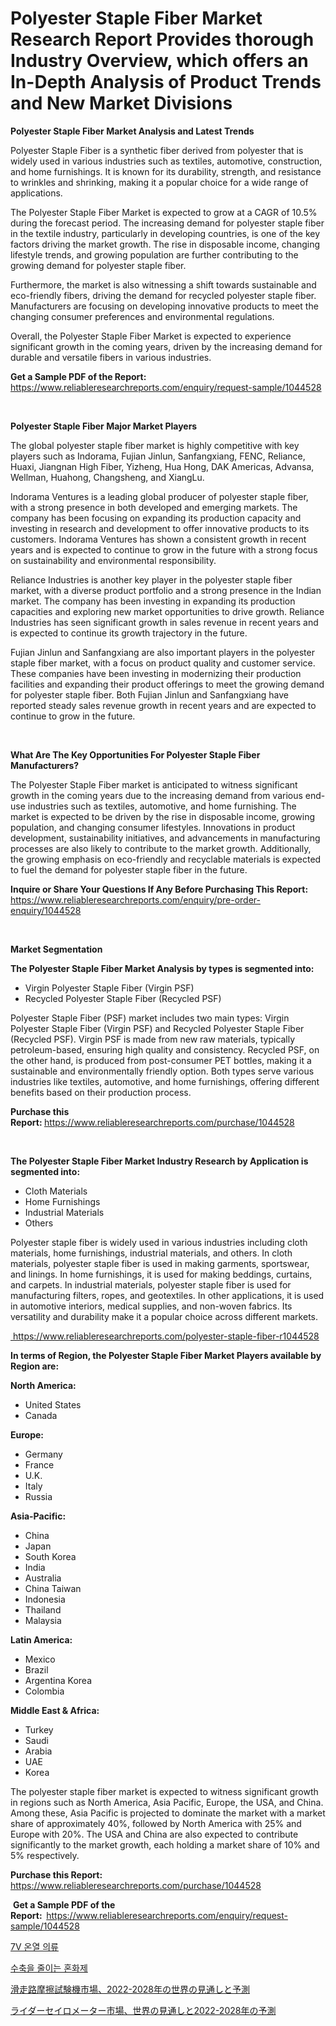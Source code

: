 <p><h1>Polyester Staple Fiber Market Research Report Provides thorough Industry Overview, which offers an In-Depth Analysis of Product Trends and New Market Divisions</h1></p><p><strong>Polyester Staple Fiber Market Analysis and Latest Trends</strong></p>
<p><p>Polyester Staple Fiber is a synthetic fiber derived from polyester that is widely used in various industries such as textiles, automotive, construction, and home furnishings. It is known for its durability, strength, and resistance to wrinkles and shrinking, making it a popular choice for a wide range of applications.</p><p>The Polyester Staple Fiber Market is expected to grow at a CAGR of 10.5% during the forecast period. The increasing demand for polyester staple fiber in the textile industry, particularly in developing countries, is one of the key factors driving the market growth. The rise in disposable income, changing lifestyle trends, and growing population are further contributing to the growing demand for polyester staple fiber.</p><p>Furthermore, the market is also witnessing a shift towards sustainable and eco-friendly fibers, driving the demand for recycled polyester staple fiber. Manufacturers are focusing on developing innovative products to meet the changing consumer preferences and environmental regulations.</p><p>Overall, the Polyester Staple Fiber Market is expected to experience significant growth in the coming years, driven by the increasing demand for durable and versatile fibers in various industries.</p></p>
<p><strong>Get a Sample PDF of the Report:&nbsp;</strong> <a href="https://www.reliableresearchreports.com/enquiry/request-sample/1044528">https://www.reliableresearchreports.com/enquiry/request-sample/1044528</a></p>
<p>&nbsp;</p>
<p><strong>Polyester Staple Fiber Major Market Players</strong></p>
<p><p>The global polyester staple fiber market is highly competitive with key players such as Indorama, Fujian Jinlun, Sanfangxiang, FENC, Reliance, Huaxi, Jiangnan High Fiber, Yizheng, Hua Hong, DAK Americas, Advansa, Wellman, Huahong, Changsheng, and XiangLu.</p><p>Indorama Ventures is a leading global producer of polyester staple fiber, with a strong presence in both developed and emerging markets. The company has been focusing on expanding its production capacity and investing in research and development to offer innovative products to its customers. Indorama Ventures has shown a consistent growth in recent years and is expected to continue to grow in the future with a strong focus on sustainability and environmental responsibility.</p><p>Reliance Industries is another key player in the polyester staple fiber market, with a diverse product portfolio and a strong presence in the Indian market. The company has been investing in expanding its production capacities and exploring new market opportunities to drive growth. Reliance Industries has seen significant growth in sales revenue in recent years and is expected to continue its growth trajectory in the future.</p><p>Fujian Jinlun and Sanfangxiang are also important players in the polyester staple fiber market, with a focus on product quality and customer service. These companies have been investing in modernizing their production facilities and expanding their product offerings to meet the growing demand for polyester staple fiber. Both Fujian Jinlun and Sanfangxiang have reported steady sales revenue growth in recent years and are expected to continue to grow in the future.</p></p>
<p>&nbsp;</p>
<p><strong>What Are The Key Opportunities For Polyester Staple Fiber Manufacturers?</strong></p>
<p><p>The Polyester Staple Fiber market is anticipated to witness significant growth in the coming years due to the increasing demand from various end-use industries such as textiles, automotive, and home furnishing. The market is expected to be driven by the rise in disposable income, growing population, and changing consumer lifestyles. Innovations in product development, sustainability initiatives, and advancements in manufacturing processes are also likely to contribute to the market growth. Additionally, the growing emphasis on eco-friendly and recyclable materials is expected to fuel the demand for polyester staple fiber in the future.</p></p>
<p><strong>Inquire or Share Your Questions If Any Before Purchasing This Report:</strong> <a href="https://www.reliableresearchreports.com/enquiry/pre-order-enquiry/1044528">https://www.reliableresearchreports.com/enquiry/pre-order-enquiry/1044528</a></p>
<p>&nbsp;</p>
<p><strong>Market Segmentation</strong></p>
<p><strong>The Polyester Staple Fiber Market Analysis by types is segmented into:</strong></p>
<p><ul><li>Virgin Polyester Staple Fiber (Virgin PSF)</li><li>Recycled Polyester Staple Fiber (Recycled PSF)</li></ul></p>
<p><p>Polyester Staple Fiber (PSF) market includes two main types: Virgin Polyester Staple Fiber (Virgin PSF) and Recycled Polyester Staple Fiber (Recycled PSF). Virgin PSF is made from new raw materials, typically petroleum-based, ensuring high quality and consistency. Recycled PSF, on the other hand, is produced from post-consumer PET bottles, making it a sustainable and environmentally friendly option. Both types serve various industries like textiles, automotive, and home furnishings, offering different benefits based on their production process.</p></p>
<p><strong>Purchase this Report:&nbsp;</strong><a href="https://www.reliableresearchreports.com/purchase/1044528">https://www.reliableresearchreports.com/purchase/1044528</a></p>
<p>&nbsp;</p>
<p><strong>The Polyester Staple Fiber Market Industry Research by Application is segmented into:</strong></p>
<p><ul><li>Cloth Materials</li><li>Home Furnishings</li><li>Industrial Materials</li><li>Others</li></ul></p>
<p><p>Polyester staple fiber is widely used in various industries including cloth materials, home furnishings, industrial materials, and others. In cloth materials, polyester staple fiber is used in making garments, sportswear, and linings. In home furnishings, it is used for making beddings, curtains, and carpets. In industrial materials, polyester staple fiber is used for manufacturing filters, ropes, and geotextiles. In other applications, it is used in automotive interiors, medical supplies, and non-woven fabrics. Its versatility and durability make it a popular choice across different markets.</p></p>
<p><a href="https://www.reliableresearchreports.com/polyester-staple-fiber-r1044528">&nbsp;https://www.reliableresearchreports.com/polyester-staple-fiber-r1044528</a></p>
<p><strong>In terms of Region, the Polyester Staple Fiber Market Players available by Region are:</strong></p>
<p>
    <p> <strong> North America: </strong>
        <ul>
            <li>United States</li>
            <li>Canada</li>
        </ul>
        </p> 
    <p> <strong> Europe: </strong>
        <ul>
            <li>Germany</li>
            <li>France</li>
            <li>U.K.</li>
            <li>Italy</li>
            <li>Russia</li>
        </ul>
        </p> 
    <p> <strong> Asia-Pacific: </strong>
        <ul>
            <li>China</li>
            <li>Japan</li>
            <li>South Korea</li>
            <li>India</li>
            <li>Australia</li>
            <li>China Taiwan</li>
            <li>Indonesia</li>
            <li>Thailand</li>
            <li>Malaysia</li>
        </ul>
        </p> 
    <p> <strong> Latin America: </strong>
        <ul>
            <li>Mexico</li>
            <li>Brazil</li>
            <li>Argentina Korea</li>
            <li>Colombia</li>
        </ul>
        </p> 
    <p> <strong> Middle East & Africa: </strong>
        <ul>
            <li>Turkey</li>
            <li>Saudi</li>
            <li>Arabia</li>
            <li>UAE</li>
            <li>Korea</li>
        </ul>
    </p>
    </p>
<p><p>The polyester staple fiber market is expected to witness significant growth in regions such as North America, Asia Pacific, Europe, the USA, and China. Among these, Asia Pacific is projected to dominate the market with a market share of approximately 40%, followed by North America with 25% and Europe with 20%. The USA and China are also expected to contribute significantly to the market growth, each holding a market share of 10% and 5% respectively.</p></p>
<p><strong>Purchase this Report: </strong><a href="https://www.reliableresearchreports.com/purchase/1044528">https://www.reliableresearchreports.com/purchase/1044528</a></p>
<p>&nbsp;<strong>Get a Sample PDF of the Report:&nbsp;&nbsp;</strong><a href="https://www.reliableresearchreports.com/enquiry/request-sample/1044528">https://www.reliableresearchreports.com/enquiry/request-sample/1044528</a></p>
<p><strong></strong></p>
<p><p><a href="https://medium.com/@santikaputrianti_63510/7v-%EB%B0%9C%EC%97%B4-%EC%9D%98%EB%A5%98-%EC%8B%9C%EC%9E%A5-%EA%B7%9C%EB%AA%A8-%EB%B0%8F-%EC%A0%90%EC%9C%A0%EC%9C%A8-%EB%B6%84%EC%84%9D-%EC%84%B1%EC%9E%A5-%EC%B6%94%EC%84%B8-%EB%B0%8F-%EC%98%88%EC%B8%A1-2024-2031-8c6d291257db">7V 온열 의류</a></p><p><a href="https://medium.com/@santikaputrianti_63510/%EA%B8%80%EB%A1%9C%EB%B2%8C-%EC%88%98%EC%B6%95-%EA%B0%90%EC%86%8C-%EC%B2%A8%EA%B0%80%EC%A0%9C-%EC%8B%9C%EC%9E%A5-%EB%B2%94%EC%9C%84-%EB%B0%8F-2024%EB%85%84%EB%B6%80%ED%84%B0-2031%EB%85%84%EA%B9%8C%EC%A7%80-%EC%98%88%EC%B8%A1%EB%90%9C-%EB%B9%A0%EB%A5%B4%EA%B2%8C-%EC%84%B1%EC%9E%A5%ED%95%98%EB%8A%94-cagr%EC%9D%98-%EC%8B%AC%EC%B8%B5-%EB%B6%84%EC%84%9D-ec464c8cd976">수축을 줄이는 혼화제</a></p><p><a href="https://medium.com/@stevenhuson95/%E3%83%A9%E3%83%B3%E3%82%A6%E3%82%A7%E3%82%A4%E6%91%A9%E6%93%A6%E3%83%86%E3%82%B9%E3%82%BF%E3%83%BC%E5%B8%82%E5%A0%B4%E3%81%AE%E6%B4%9E%E5%AF%9F-%E4%B8%96%E7%95%8C%E3%81%AE%E5%B1%95%E6%9C%9B%E3%81%A82022%E5%B9%B4%E3%81%8B%E3%82%892028%E5%B9%B4%E3%81%BE%E3%81%A7%E3%81%AE%E5%B8%82%E5%A0%B4%E3%82%B7%E3%82%A7%E3%82%A2%E3%81%A8%E7%AB%B6%E4%BA%89%E7%92%B0%E5%A2%83%E3%81%AB%E9%96%A2%E3%81%99%E3%82%8B%E4%BA%88%E6%B8%AC%E3%81%AB%E3%81%A4%E3%81%84%E3%81%A6-2024%E5%B9%B4%E3%81%8B%E3%82%892031%E5%B9%B4%E3%81%BE%E3%81%A7%E3%81%AE%E6%9C%9F%E9%96%93%E3%81%AB%E3%81%A4%E3%81%84%E3%81%A6-66d9663beb05">滑走路摩擦試験機市場、2022-2028年の世界の見通しと予測</a></p><p><a href="https://medium.com/@stevenhuson95/%E6%AC%A1%E3%81%AE%E6%96%87%E7%AB%A0%E3%82%92%E6%97%A5%E6%9C%AC%E8%AA%9E%E3%81%AB%E7%BF%BB%E8%A8%B3%E3%81%97%E3%81%BE%E3%81%99-%E3%82%B0%E3%83%AD%E3%83%BC%E3%83%90%E3%83%ABlidar%E3%82%B7%E3%83%BC%E3%83%AC%E3%82%AA%E3%83%A1%E3%83%BC%E3%82%BF%E5%B8%82%E5%A0%B4-%E3%82%B0%E3%83%AD%E3%83%BC%E3%83%90%E3%83%AB%E5%B1%95%E6%9C%9B%E3%81%8A%E3%82%88%E3%81%B32022%E5%B9%B4%E3%81%8B%E3%82%892028%E5%B9%B4%E3%81%BE%E3%81%A7%E3%81%AE%E4%BA%88%E6%B8%AC%E5%B8%82%E5%A0%B4%E3%82%B5%E3%82%A4%E3%82%BA%E3%81%AF-%E5%B9%B4%E9%96%93%E6%88%90%E9%95%B7%E7%8E%87%E3%81%8C-%E3%81%AB%E9%81%94%E3%81%99%E3%82%8B%E3%81%A8%E4%BA%88%E6%83%B3%E3%81%95%E3%82%8C%E3%81%A6%E3%81%8A%E3%82%8A-%E3%81%93%E3%81%AE%E3%83%AC%E3%83%9D%E3%83%BC%E3%83%88%E3%81%AF202-d0b3f5850f7c">ライダーセイロメーター市場、世界の見通しと2022-2028年の予測</a></p></p>